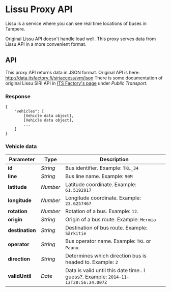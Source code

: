 # Lissu Proxy API

Lissu is a service where you can see real time locations of buses in Tampere.

Original Lissu API doesn't handle load well. This proxy serves data from Lissu API in a more
convenient format.

## API

This proxy API returns data in JSON format. Original API is here: http://data.itsfactory.fi/siriaccess/vm/json
There is some documentation of original Lissu SIRI API in [ITS Factory's page](http://wiki.itsfactory.fi/index.php/ITS_Factory_Developer_Wiki) under *Public Transport*.

### Response

```
{
    "vehicles": [
        [Vehicle data object],
        [Vehicle data object],
        ...
    ]
}
```

### Vehicle data

Parameter | Type | Description
--------- | ---- | -----------
**id**               | *String*  |  Bus identifier. Example: `TKL_34`
**line**             | *String*  |  Bus line name. Example: `90M`
**latitude**         | *Number*  |  Latitude coordinate. Example: `61.5192917`
**longitude**        | *Number*  |  Longitude coordinate. Example: `23.6257467`
**rotation**         | *Number*  |  Rotation of a bus. Example: `12`.
**origin**           | *String*  |  Origin of a bus route. Example: `Hermia`
**destination**      | *String*  |  Destination of bus route. Example: `Särkitie`
**operator**         | *String*  |  Bus operator name. Example: `TKL` or `Paunu`.
**direction**        | *String*  |  Determines which direction bus is headed to. Example: `2`
**validUntil**       | *Date*    |  Data is valid until this date time.. I guess?. Example: `2014-11-13T20:56:34.007Z`
